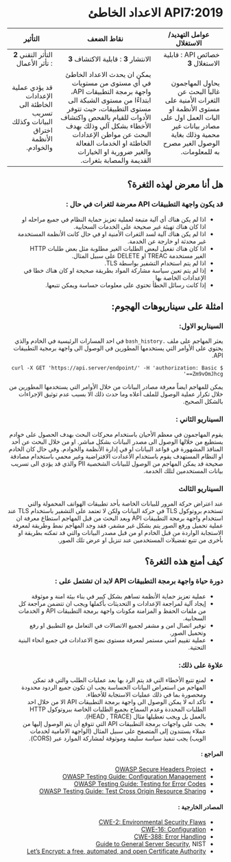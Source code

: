 <div dir="rtl" align='right'>

# API7:2019 الاعداد الخاطئ

| عوامل التهديد/ الاستغلال     | نقاط الضعف	                                                                                                                                                                                                                                                                                            | التأثير	                                                                          |
|-------------------------------------------------------------------------------------------------------------------------------------------------------------|--------------------------------------------------------------------------------------------------------------------------------------------------------------------------------------------------------------------------------------------------------------------------------------------------------|-----------------------------------------------------------------------------------|
| خصائص API : قابلية الاستغلال **3**	                                                                                                                             | الانتشار **3** : قابلية الاكتشاف  **3**	                                                                                                                                                                                                                                                                      | التأثر التقني **2** : تأثر الأعمال                                                   |
| يحاول المهاجمون غالباً البحث عن الثغرات الأمنية على مستوى الأنظمة او اليات العمل اول على مصادر بيانات غير محمية وذلك بغاية الوصول الغير مصرح به للمعلومات.	 | يمكن ان يحدث الاعداد الخاطئ في أي مستوى من مستويات واجهة برمجة التطبيقات API، ابتداءًا من مستوى الشبكة الى مستوى التطبيقات، حيث تتوفر الأدوات للقيام بالفحص واكتشاف الأخطاء بشكل آلي وذلك بهدف البحث عن مواطن الإعدادات الخاطئة او الخدمات الفعالة والغير ضرورية او الخيارات القديمة والمصابة بثغرات.	 | قد يؤدي عملية الإعدادات الخاطئة الى تسريب البيانات وكذلك اختراق الأنظمة والخوادم. |



## هل أنا معرض لهذه الثغرة؟

### قد يكون واجهة التطبيقات API معرضة لثغرات في حال :

* اذا لم يكن هناك أي آلية متبعة لعملية تعزيز حماية النظام في جميع مراحله او اذا كان هناك تهيئة غير صحيحة على الخدمات السحابية.
* اذا لم يكن هناك آلية لسد الثغرات الأمنية او في حال كانت الأنظمة المستخدمة غير محدثة او خارجة عن الخدمة.
* اذا كان هناك تفعيل لبعض الطلبات الغير مطلوبة مثل بعض طلبات HTTP الغير مستخدمة TREAC او DELETE على سبيل المثال.
*  اذا لم يتم استخدام التشفير بواسطة TLS. 
* إذا لم يتم تعين سياسة مشاركة المواد بطريقة صحيحة او كان هناك خطا في الإعدادات الخاصة بها
* إذا كانت رسائل الخطأ تحتوي على معلومات حساسة ويمكن تتبعها.   


## امثلة على سيناريوهات الهجوم: 

### السيناريو الاول: 

 يعثر المهاجم على ملف `.bash_history` في احد المسارات الرئيسية في الخادم والذي يحتوي على الأوامر التي يستخدمها المطورين في الوصول الى واجهة برمجية التطبيقات API.

```
$ curl -X GET 'https://api.server/endpoint/' -H 'authorization: Basic Zm9vOmJhcg=='
```

 يمكن للمهاجم ايضاً معرفة مصادر البيانات من خلال الأوامر التي يستخدمها المطورين من خلال تكرار عملية الوصول للملف أعلاه وما حدث ذلك الا بسبب عدم توثيق الإجراءات بالشكل الصحيح.

    
### السيناريو الثاني :

 يقوم المهاجمون في معظم الأحيان باستخدام محركات البحث بهدف الحصول على خوادم يستطيع من خلالها الوصول الى مصدر البيانات بشكل مباشر. او من خلال البحث عن أحد المنافذ المشهورة في قواعد البيانات او في إدارة الأنظمة والخوادم.  وفي حال كان الخادم او النظام المستهدف يقوم باستخدام الأعدادت الافتراضية وغير محمي باستخدام مصادقة صحيحة قد يمكن المهاجم من الوصول للبيانات الشخصية PII والذي قد يؤدي الى تسريب بيانات المستخدمين لتلك الخدمة.

### السيناريو الثالث  

 عند اعتراض حركة المرور للبيانات الخاصة بأحد تطبيقات الهواتف المحمولة والتي تستخدم بروتوكول TLS  في حركة البيانات ولكن  لا تعتمد على التشفير باستخدام TLS  عند استخدام واجهة برمجة التطبيقات API وبعد البحث من قبل المهاجم استطاع معرفة ان عملية تحميل ورفع الصور يتم بشكل غير مشفر، فقد وجد المهاجم نمط وطريقة لمعرفة الاستجابة الواردة من قبل الخادم او من قبل مصدر البيانات والتي قد تمكنه بطريقة او بأخرى من تتبع تفضيلات المستخدمين عند تنزيل او عرض تلك الصور.


## كيف أمنع هذه الثغرة؟ 

###  دورة حياة واجهة برمجة التطبيقات API لابد ان تشتمل على : 

* عملية تعزيز حماية الأنظمة تساهم بشكل كبير في بناء بيئة امنة و موثوقة 
* إيجاد آلية لمراجعة الإعدادات و التحديثات بأكملها ويجب ان تتضمن مراجعة كل من ملفات الحفظ و المزامنة مكونات واجهة برمجة التطبيقات API و الخدمات السحابية.
* توفير اتصال امن و مشفر لجميع الاتصالات في التعامل مع التطبيق او رفع وتحميل الصور.
* عملية تقييم امني مستمر لمعرفة مستوى نضج الاعدادات في جميع انحاء البنية التحتية.

### علاوة على ذلك: 

* لمنع تتبع الأخطاء التي قد يتم الرد بها بعد عمليات الطلب والتي قد تمكن المهاجم من استعراض البيانات الحساسة يجب ان تكون جميع الردود محدودة ومحصورة بما في ذلك عمليات الاستجابة للأخطاء.
* تأكد انه لا يمكن الوصول الى واجهة برمجة التطبيقات API الا من خلال احد الطلبات المحددة وعدم السماح بجميع الطلبات الخاصة ببروتوكول HTTP بالعمل بل ويجب تعطيلها مثال (HEAD , TRACE).
* يجب على واجهات برمجة التطبيقات API التي تتوقع أن يتم الوصول إليها من عملاء يستندون إلى المتصفح على سبيل المثال (الواجهة الامامية لخدمات الويب) يجب تنفيذ سياسة سليمة وموثوقة لمشاركة الموارد عبر (CORS).
    

<h4 dir='rtl' align='right'>المراجع :  </h4>

* [OWASP Secure Headers Project][1]
* [OWASP Testing Guide: Configuration Management][2]
* [OWASP Testing Guide: Testing for Error Codes][3]
* [OWASP Testing Guide: Test Cross Origin Resource Sharing][9]

<h4 dir='rtl' align='right'>المصادر الخارجية :   </h4>

* [CWE-2: Environmental Security Flaws][4]
* [CWE-16: Configuration][5]
* [CWE-388: Error Handling][6]
* [Guide to General Server Security][7], NIST
* [Let’s Encrypt: a free, automated, and open Certificate Authority][8]

[1]: https://www.owasp.org/index.php/OWASP_Secure_Headers_Project
[2]: https://www.owasp.org/index.php/Testing_for_configuration_management
[3]: https://www.owasp.org/index.php/Testing_for_Error_Code_(OTG-ERR-001)
[4]: https://cwe.mitre.org/data/definitions/2.html
[5]: https://cwe.mitre.org/data/definitions/16.html
[6]: https://cwe.mitre.org/data/definitions/388.html
[7]: https://csrc.nist.gov/publications/detail/sp/800-123/final
[8]: https://letsencrypt.org/
[9]: https://www.owasp.org/index.php/Test_Cross_Origin_Resource_Sharing_(OTG-CLIENT-007)

</div>

